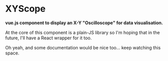 # XYScope

**vue.js component to display an X-Y "Oscilloscope" for data visualisation.**

At the core of this component is a plain-JS library so I'm hoping
that in the future, I'll have a React wrapper for it too.

Oh yeah, and some documentation would be nice too... keep watching this
space.